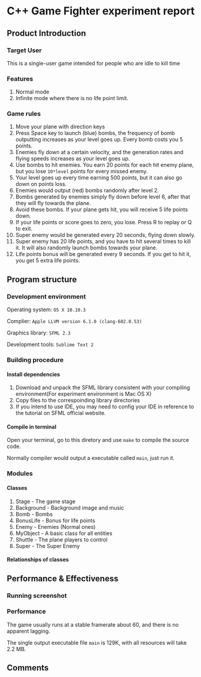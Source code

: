 # C++ Game Fighter experiment report

## Product Introduction
### Target User
This is a single-user game intended for people who are idle to kill time
### Features
1. Normal mode
2. Infinite mode where there is no life point limit.
### Game rules
1. Move your plane with direction keys
2. Press Space key to launch (blue) bombs, the frequency of bomb outputting increases as your level goes up. Every bomb costs you 5 points.
3. Enemies fly down at a certain velocity, and the generation rates and flying speeds increases as your level goes up.
4. Use bombs to hit enemies. You earn 20 points for each hit enemy plane, but you lose `10*level` points for every missed enemy.
5. Your level goes up every time earning 500 points, but it can also go down on points loss.
6. Enemies would output (red) bombs randomly after level 2.
7. Bombs generated by enemies simply fly down before level 6, after that they will fly towards the plane.
8. Avoid these bombs. If your plane gets hit, you will receive 5 life points down.
9. If your life points or score goes to zero, you lose. Press R to replay or Q to exit.
10. Super enemy would be generated every 20 seconds, flying down slowly.
11. Super enemy has 20 life points, and you have to hit several times to kill it. It will also randomly launch bombs towards your plane.
12. Life points bonus will be generated every 9 seconds. If you get to hit it, you get 5 extra life points.
## Program structure
### Development environment
Operating system: `OS X 10.10.3`

Complier: `Apple LLVM version 6.1.0 (clang-602.0.53)`

Graphics library: `SFML 2.3`

Development tools: `Sublime Text 2`
### Building procedure
#### Install dependencies
1. Download and unpack the SFML library consistent with your compiling environment(For experiment environment is Mac OS X)
2. Copy files to the correspoinding library directories
3. If you intend to use IDE, you may need to config your IDE in reference to the tutorial on SFML official website.
#### Compile in terminal
Open your terminal, go to this diretory and use `make` to compile the source code.

Normally compiler would output a executable called `main`, just run it.
### Modules
#### Classes
1. Stage       - The game stage
2. Background  - Background image and music
3. Bomb        - Bombs
4. BonusLife   - Bonus for life points
5. Enemy       - Enemies (Normal ones)
6. MyObject    - A basic class for all entities
7. Shuttle     - The plane players to control
8. Super       - The Super Enemy
#### Relationships of classes

## Performance & Effectiveness
### Running screenshot

### Performance
The game usually runs at a stable framerate about 60, and there is no apparent lagging.

The single output executable file `main` is 129K, with all resources will take 2.2 MB.

## Comments